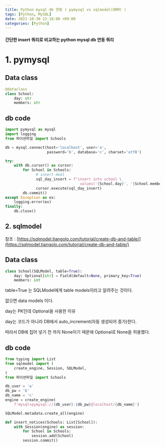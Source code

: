 ```yaml
---
title: Python mysql db 연동 ( pymysql vs sqlmodel(ORM) )
tags: [Python, MySQL]
date: 2021-10-30 12:18:00 +09:00
categories: [Python]
---
```


#### 간단한 insert 쿼리로 비교하는 python mysql db 연동 쿼리

# 1. pymysql

## Data class

```python
@dataclass
class School:
    day: str
    members: str
```

## db code

```python
import pymysql as mysql
import logging
from 파이썬파일 import Schools

db = mysql.connect(host='localhost', user='a',
                   password='b', database='c', charset='utf8')

try:
    with db.cursor() as cursor:
        for School in Schools:
              # insert meal
              sql_day_insert = f"insert into school \
                                  values('{School.day}', '{School.member}');"
              cursor.execute(sql_day_insert)
        db.commit()
except Exception as ex:
    logging.error(ex)
finally:
    db.close()
```

## 2. sqlmodel

참조 : [https://sqlmodel.tiangolo.com/tutorial/create-db-and-table/](https://sqlmodel.tiangolo.com/tutorial/create-db-and-table/)

## Data class

```python
class School(SQLModel, table=True):
    day: Optional[str] = Field(default=None, primary_key=True)
    members: int
```

table=True 는 SQLModel에게 table models이라고 알려주는 것이다.

없으면 data models 이다.

day는 PK인데 Optional을 사용한 이유

day는 코드가 아니라 DB에서 auto_increment(자동 생성되어 증가)한다.

따라서 DB에 집어 넣기 전 까지 None이기 때문에 Optional로 None을 허용했다.

## db code

```python
from typing import List
from sqlmodel import (
    create_engine, Session, SQLModel,
)
from 파이썬파일 import Schools

db_user = 'a'
db_pw = 'b'
db_name = 'c'
engine = create_engine(
    f'mysql+pymysql://{db_user}:{db_pw}@localhost/{db_name}')

SQLModel.metadata.create_all(engine)

def insert_notices(Schools: List[School]):
    with Session(engine) as session:
        for School in Schools:
            session.add(School)
        session.commit()
```
